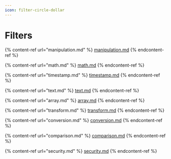 ```yaml
---
icon: filter-circle-dollar
---
```


# Filters

{% content-ref url="manipulation.md" %}
[manipulation.md](manipulation.md)
{% endcontent-ref %}

{% content-ref url="math.md" %}
[math.md](math.md)
{% endcontent-ref %}

{% content-ref url="timestamp.md" %}
[timestamp.md](timestamp.md)
{% endcontent-ref %}

{% content-ref url="text.md" %}
[text.md](text.md)
{% endcontent-ref %}

{% content-ref url="array.md" %}
[array.md](array.md)
{% endcontent-ref %}

{% content-ref url="transform.md" %}
[transform.md](transform.md)
{% endcontent-ref %}

{% content-ref url="conversion.md" %}
[conversion.md](conversion.md)
{% endcontent-ref %}

{% content-ref url="comparison.md" %}
[comparison.md](comparison.md)
{% endcontent-ref %}

{% content-ref url="security.md" %}
[security.md](security.md)
{% endcontent-ref %}


